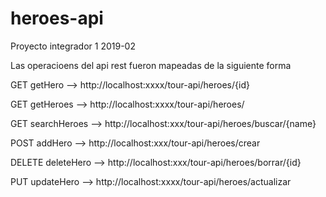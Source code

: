# heroes-api

Proyecto integrador 1 2019-02

Las operacioens del api rest fueron mapeadas de la siguiente forma 

  GET
  getHero -->  http://localhost:xxxx/tour-api/heroes/{id}
  
  GET
  getHeroes -->  http://localhost:xxxx/tour-api/heroes/
  
  GET
  searchHeroes --> http://localhost:xxx/tour-api/heroes/buscar/{name}
  
  POST
  addHero -->  http://localhost:xxx/tour-api/heroes/crear
  
  DELETE
  deleteHero --> http://localhost:xxx/tour-api/heroes/borrar/{id}
  
  PUT
  updateHero --> http://localhost:xxxx/tour-api/heroes/actualizar



  
